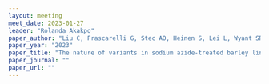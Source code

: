 ```yaml
---
layout: meeting
meet_date: 2023-01-27
leader: "Rolanda Akakpo"
paper_author: "Liu C, Frascarelli G, Stec AO, Heinen S, Lei L, Wyant SR, Legg E, Spiller M et al."
paper_year: "2023"
paper_title: "The nature of variants in sodium azide-treated barley lines"
paper_journal: ""
paper_url: ""
---
```


